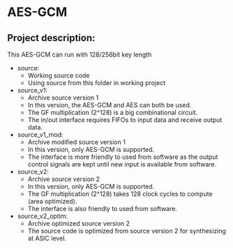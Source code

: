 # AES-GCM
## Project description:
This AES-GCM can run with 128/256bit key length
- source:
  * Working source code
  * Using source from this folder in working project
- source_v1:       
  * Archive source version 1
  * In this version, the AES-GCM and AES can both be used.
  * The GF multiplication (2^128) is a big combinational circuit.
  * The in/out interface requires FIFOs to input data and receive output data.
- source_v1_mod:
  * Archive modified source version 1
  * In this version, only AES-GCM is supported.
  * The interface is more friendly to used from software as the output control signals are kept until new input is available from software.
- source_v2:
  * Archive source version 2
  * In this version, only AES-GCM is supported.
  * The GF multiplication (2^128) takes 128 clock cycles to compute (area optimized).
  * The interface is also friendly to used from software.
- source_v2_optim: 
  * Archive optimized source version 2
  * The source code is optimized from source version 2 for synthesizing at ASIC level.
